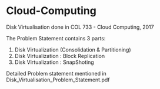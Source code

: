 # Cloud-Computing
Disk Virtualisation done in COL 733 - Cloud Computing, 2017

The Problem Statement contains 3 parts:
1. Disk Virtualization (Consolidation & Partitioning)
2. Disk Virtualization : Block Replication
3. Disk Virtualization : SnapShoting

Detailed Problem statement mentioned in Disk_Virtualisation_Problem_Statement.pdf
